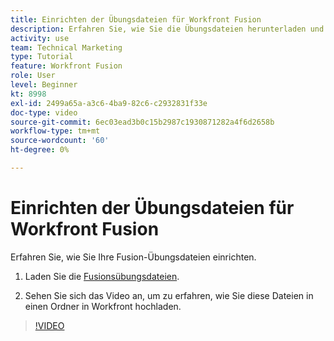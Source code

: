 ```yaml
---
title: Einrichten der Übungsdateien für Workfront Fusion
description: Erfahren Sie, wie Sie die Übungsdateien herunterladen und in einen Ordner in Workfront hochladen können, in [!DNL Adobe Workfront Fusion].
activity: use
team: Technical Marketing
type: Tutorial
feature: Workfront Fusion
role: User
level: Beginner
kt: 8998
exl-id: 2499a65a-a3c6-4ba9-82c6-c2932831f33e
doc-type: video
source-git-commit: 6ec03ead3b0c15b2987c1930871282a4f6d2658b
workflow-type: tm+mt
source-wordcount: '60'
ht-degree: 0%

---
```


# Einrichten der Übungsdateien für Workfront Fusion

Erfahren Sie, wie Sie Ihre Fusion-Übungsdateien einrichten.

1. Laden Sie die [Fusionsübungsdateien](/help/assets/fusion-exercise-files.zip).

1. Sehen Sie sich das Video an, um zu erfahren, wie Sie diese Dateien in einen Ordner in Workfront hochladen.

>[!VIDEO](https://video.tv.adobe.com/v/335258/?quality=12&learn=on)
